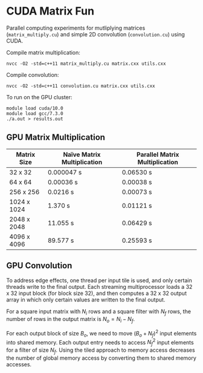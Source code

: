 # CUDA Matrix Fun


Parallel computing experiments for mutliplying matrices (`matrix_multiply.cu`) and simple 2D convolution (`convolution.cu`) using CUDA. 


Compile matrix multiplication: 
```
nvcc -O2 -std=c++11 matrix_multiply.cu matrix.cxx utils.cxx
``` 

Compile convolution: 
```
nvcc -O2 -std=c++11 convolution.cu matrix.cxx utils.cxx
```

To run on the GPU cluster: 

```
module load cuda/10.0
module load gcc/7.3.0
./a.out > results.out
```


## GPU Matrix Multiplication  

| Matrix Size | Naïve Matrix Multiplication | Parallel Matrix Multiplication | 
| --- | --- | --- | 
| 32 x 32 | 0.000047 s| 0.06530 s | 
| 64 x 64 | 0.00036 s | 0.00038 s| 
| 256 x 256 | 0.0216 s | 0.00073 s | 
|1024 x 1024 | 1.370 s| 0.01121 s| 
| 2048 x 2048 | 11.055 s| 0.06429 s | 
| 4096 x 4096 | 89.577 s | 0.25593 s |
 

 ## GPU Convolution 

 To address edge effects, one thread per input tile is used, and only certain threads write to the final output. Each streaming multiprocessor loads a 32 x 32 input block (for block size 32), and then computes a 32 x 32 output array in which only certain values are written to the final output. 

 For a square input matrix with $N_i$ rows and a square filter with $N_f$ rows, the number of rows in the output matrix is $N_o = N_i - N_f$.  

 For each output block of size $B_o$, we need to move $(B_o + N_f)^2$ input elements into shared memory. Each output entry needs to access $N_f^2$ input elements for a filter of size $N_f$. Using the tiled approach to memory access decreases the number of global memory access by converting them to shared memory accesses.